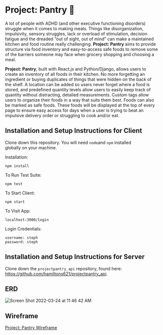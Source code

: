 # Project: Pantry 🥕

A lot of people with ADHD (and other executive functioning disorders) struggle when it comes to making meals. Things like disorganization, impulsivity, sensory struggles, lack or overload of stimulation, decision fatigue and the dreaded “out of sight, out of mind” can make a maintained kitchen and food routine really challenging. **Project: Pantry** aims to provide structure via food inventory and easy-to-access safe foods to remove some of the barriers someone may face when grocery shopping and choosing a meal. 

**Project: Pantry**, built with React.js and Python/Django, allows users to create an inventory of all foods in their kitchen. No more forgetting an ingredient or buying duplicates of things that were hidden on the back of the shelf. A location can be added so users never forget where a food is stored, and predefined quantity levels allow users to easily keep track of quantity without distracting, detailed measurements. Custom tags allow users to organize their foods in a way that suits them best. Foods can also be marked as safe foods. These foods will be displayed at the top of every page to ensure easy access for days when a user is trying to beat an impulsive delivery order or struggling to cook and/or eat. 

## Installation and Setup Instructions for Client

Clone down this repository. You will need `node`and `npm` installed \
globally on your machine.  

Installation:

`npm install`  

To Run Test Suite:  

`npm test`  

To Start Client:

`npm start`

To Visit App:

`localhost:3000/login`

Login Credentials: 

`username: steph`\
`password: steph`

## Installation and Setup Instructions for Server

Clone down the `projectpantry_api` repository, found here: \
https://github.com/hamiltons621/projectpantry_api. 


## ERD

![Screen Shot 2022-03-24 at 11 46 42 AM](https://user-images.githubusercontent.com/81783826/159977528-88560749-6944-4ee8-8818-cb553a96077c.png)


## Wireframe

[Project: Pantry Wireframe](https://stephaniehamilton495356.invisionapp.com/freehand/Final-Capstone-7ruL0Nkbf?dsid_h=1e47ca13f8099abea3340c1f0a141f86791aeb6065c152c64ec3b1aa1a9b8718&uid_h=9aa87ce56e26718c778fe14fdd2dd7285d7831b075c9a5a4141b717fc9011788)


